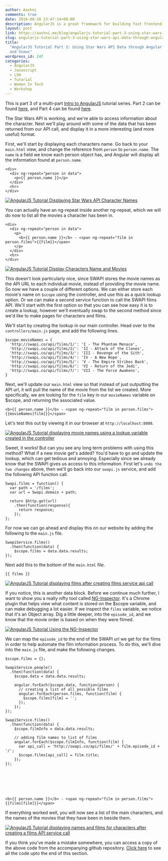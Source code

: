 ```yaml
---
author: Aashni
comments: true
date: 2016-08-20 23:47:14+00:00
description: AngularJS is a great framework for building fast frontend websites. Here's part 3 in a series of tutorials on how to build and deploy a website with AngularJS.
layout: post
link: https://aashni.me/blog/angularjs-tutorial-part-3-using-star-wars-api-data-through-angular-controllers-and-views/
slug: angularjs-tutorial-part-3-using-star-wars-api-data-through-angular-controllers-and-views
title:
  "AngularJS Tutorial Part 3: Using Star Wars API Data through Angular Controllers
  and Views"
wordpress_id: 247
categories:
  - AngularJS
  - Javascript
  - LSH
  - Tutorial
  - Women In Tech
  - Workshop
---
```


This is part 3 of a multi-part [Intro to AngularJS](../blog/angularjs-an-introduction/) tutorial series. Part 2 can be found [here](../blog/angularjs-tutorial-part-2-introducing-the-star-wars-api-and-angular-services), and Part 4 can be found [here](../blog/angularjs-tutorial-part-4-introducing-bootstrap).

The Star Wars API is working, and we're able to access information about the character. Next we'll play around with some of the data that has been returned from our API call, and display it in a more interesting (and more useful) format.

First, we'll start by displaying each characters name. Go back to your `main.html` view, and change the reference from `person` to `person.name`. The `name` is a field we know each person object has, and Angular will display all the information found at `person.name`.

    <div>
      <div ng-repeat="person in data">
        <p>{{ person.name }}</p>
      </div>
      <hr>
    </div>

[![AngularJS Tutorial Displaying Star Wars API Character Names](./angularjs_display_character_names.png)](./angularjs_display_character_names.png)

You can actually have an ng-repeat inside another ng-repeat, which we will do now to list all the movies a character has been in.

    <div>
      <div ng-repeat="person in data">
        <p>
          <b>{{ person.name }}</b> - <span ng-repeat="film in person.films">{{film}}</span>
        </p>
      </div>
      <hr>
    </div>

[![AngularJS Tutorial Display Characters Name and Movies](./angularjs_display_character_names_and_movies.png)](./angularjs_display_character_names_and_movies.png)

This doesn't look particularly nice, since SWAPI stores the movie names as the API URL to each individual movie, instead of providing the movie name. So now we have a couple of different options. We can either store each movie's name on `$scope` using the controller, and use this as a quick lookup option. Or we can make a second service function to call the SWAPI films API. We'll start with the first option so that you can see how easy it is to create a lookup, however we'll eventually swap to the second method since we'd like to make pages for characters and films.

We'll start by creating the lookup in our main controller. Head over to the `controllers/main.js` page, and add the following lines.

    $scope.movieNames = {
      'http://swapi.co/api/films/1/': 'I - The Phantom Menace',
      'http://swapi.co/api/films/2/': 'II - Attack of the Clones',
      'http://swapi.co/api/films/3/': 'III - Revenge of the Sith',
      'http://swapi.co/api/films/4/': 'IV - A New Hope',
      'http://swapi.co/api/films/5/': 'V - The Empire Strikes Back',
      'http://swapi.co/api/films/6/': 'VI - Return of the Jedi',
      'http://swapi.co/api/films/7/': 'VII - The Force Awakens',
    }

Next, we'll update our `main.html` view so that instead of just outputting the API url, it will pull the name of the movie from the list we created. More specifically, we are looking for the `film` key in our `movieNames` variable on \$scope, and returning the associated value.

    <b>{{ person.name }}</b> - <span ng-repeat="film in person.films">{{movieNames[film]}}</span>

Let's test this out by viewing it in our browser at `http://localhost:8000`.

[![AngularJS Tutorial displaying movie names using a lookup variable created in the controller](./angularjs_display_movies_using_movieNames_from_controller-1024x485.png)](./angularjs_display_movies_using_movieNames_from_controller.png)

Sweet, it works! But can you see any long term problems with using this method? What if a new movie get's added? You'd have to go and update the lookup, which can get tedious and annoying. Especially since we already know that the SWAPI gives us access to this information. First let's `undo the two changes` above, then we'll go back into our `swapi.js` service, and add the following API function call.

    Swapi.films = function() {
      var path = '/films';
      var url = Swapi.domain + path;

      return $http.get(url)
        .then(function(response){
          return response;
        });
    };

For now we can go ahead and display this on our website by adding the following to the `main.js` file.

    SwapiService.films()
      .then(function(data) {
        $scope.films = data.data.results;
    });

Next add this to the bottom of the `main.html` file.

    {{ films }}

[![AngularJS Tutorial displaying films after creating films service api call](./angulrjs_display_films_api_data.png)](./angulrjs_display_films_api_data.png)

If you notice, this is another data block. Before we continue much further, I want to show you a really nifty tool called [NG-Inspector](https://chrome.google.com/webstore/detail/ng-inspector-for-angularj/aadgmnobpdmgmigaicncghmmoeflnamj). It's a Chrome plugin that helps view what content is stored on the \$scope variable, and can make debugging a lot easier. If we inspect the `films` variable, we notice that it's an Object array. Dig a little deeper, into the `episode_id`, and we know that the movie order is based on when they were filmed.

[![AngularJS Tutorial Using the NG-Inspector](./angularjs_ng_inspector.png)](./angularjs_ng_inspector.png)

We can map the `episode_id` to the end of the SWAPI url we get for the films in order to help automate the film information process. To do this, we'll dive into the `main.js` file, and make the following changes.

    $scope.films = {};

    SwapiService.people()
      .then(function(data) {
        $scope.data = data.data.results;

        angular.forEach($scope.data, function(person) {
          // creating a list of all possible films
          angular.forEach(person.films, function(film) {
            $scope.films[film] = '';
          });
        });
    });

    SwapiService.films()
      .then(function(data) {
        $scope.filmInfo = data.data.results;

        // adding film names to list of films
        angular.forEach($scope.filmInfo, function(film) {
          var api_call = 'http://swapi.co/api/films/' + film.episode_id + '/';
          $scope.films[api_call] = film.title;
        });
    });







    <b>{{ person.name }}</b> - <span ng-repeat="film in person.films">{{films[film]}}</span>

If everything worked well, you will now see a list of the main characters, and the names of the movies that they have been in beside them.

[![AngularJS Tutorial displaying names and films for characters after creating a films API service call](./angularjs_display_names_films_for_characters_using_films_service.png)](./angularjs_display_names_films_for_characters_using_films_service.png)

If you think you've made a mistake somewhere, you can access a copy of the above code from the accompanying github repository. [Click here](https://github.com/aashnisshah/lsh_angularjs_tutorial/commit/11d5ecf38b8ae1aac1710c806b7ece5499f0cc44) to see all the code upto the end of this section.
